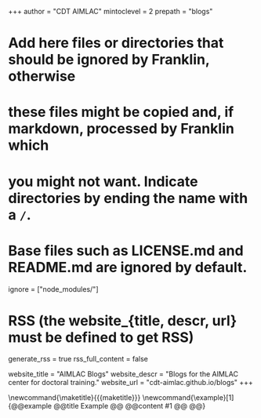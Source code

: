 +++
author = "CDT AIMLAC"
mintoclevel = 2
prepath = "blogs"

# Add here files or directories that should be ignored by Franklin, otherwise
# these files might be copied and, if markdown, processed by Franklin which
# you might not want. Indicate directories by ending the name with a `/`.
# Base files such as LICENSE.md and README.md are ignored by default.
ignore = ["node_modules/"]

# RSS (the website_{title, descr, url} must be defined to get RSS)
generate_rss = true
rss_full_content = false

website_title = "AIMLAC Blogs"
website_descr = "Blogs for the AIMLAC center for doctoral training."
website_url   = "cdt-aimlac.github.io/blogs"
+++

\newcommand{\maketitle}{{{maketitle}}}
\newcommand{\example}[1]{@@example @@title Example @@ @@content #1 @@ @@}